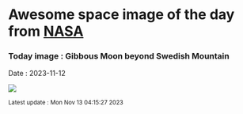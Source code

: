 
# Awesome space image of the day from [NASA](https://api.nasa.gov/)

### Today image : Gibbous Moon beyond Swedish Mountain
Date : 2023-11-12

![](https://apod.nasa.gov/apod/image/2311/GibbousMoon_Strand_960.jpg)

<small>Latest update : Mon Nov 13 04:15:27 2023</small>
        